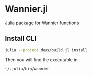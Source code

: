 # Wannier.jl

Julia package for Wannier functions

## Install CLI

```bash
julia --project deps/build.jl install
```

Then you will find the executable in

```bash
~/.julia/bin/wannier
```
